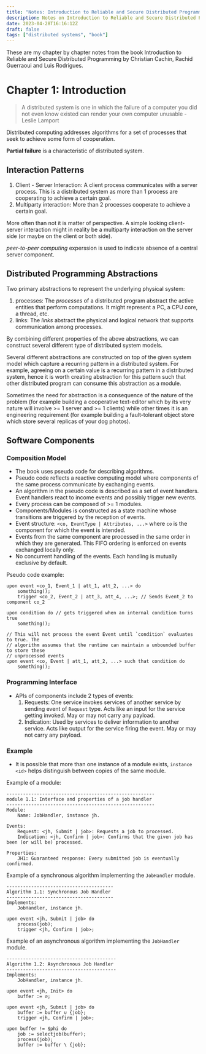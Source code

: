 ```yaml
---
title: "Notes: Introduction to Reliable and Secure Distributed Programming"
description: Notes on Introduction to Reliable and Secure Distributed Programming
date: 2023-04-28T16:16:12Z
draft: false
tags: ["distributed systems", "book"]
---
```


These are my chapter by chapter notes from the book Introduction to Reliable and Secure Distributed Programming by Christian Cachin, Rachid Guerraoui and Luis Rodrigues.

# Chapter 1: Introduction
> A distributed system is one in which the failure of a computer you did not even know existed can render your own computer unusable - Leslie Lamport

Distributed computing addresses algorithms for a set of processes that seek to achieve some form of cooperation.

**Partial failure** is a characteristic of distributed system.

## Interaction Patterns
1. Client - Server Interaction: A client process communicates with a server process. This is a distributed system as more than 1 process are cooperating to achieve a certain goal.
2. Multiparty interaction: More than 2 processes cooperate to achieve a certain goal.

More often than not it is matter of perspective. A simple looking client-server interaction might in reality be a multiparty interaction on the server side (or maybe on the client or both side).

_peer-to-peer computing_ experssion is used to indicate absence of a central server component.

## Distributed Programming Abstractions
Two primary abstractions to represent the underlying physical system:
1. processes: The _processes_ of a distributed program abstract the active entities that perform computations. It might represent a PC, a CPU core, a thread, etc.
2. links: The _links_ abstract the physical and logical network that supports communication among processes.

By combining different properties of the above abstractions, we can construct several different type of distributed system models.

Several different abstractions are constructed on top of the given system model which capture a recurring pattern in a distributed system. For example, agreeing on a certain value is a recurring pattern in a distributed system, hence it is worth creating abstraction for this pattern such that other distributed program can consume this abstraction as a module.

Sometimes the need for abstraction is a consequence of the nature of the problem (for example building a cooperative text-editor which by its very nature will involve >= 1 server and >= 1 clients) while other times it is an engineering requirement (for example building a fault-tolerant object store which store several replicas of your dog photos).

## Software Components
### Composition Model
- The book uses pseudo code for describing algorithms.
- Pseudo code reflects a reactive computing model where components of the same process communicate by exchanging events.
- An algorithm in the pseudo code is described as a set of event handlers. Event handlers react to income events and possibly trigger new events.
- Every process can be composed of >= 1 modules.
- Components/Modules is constructed as a state machine whose transitions are triggered by the reception of events.
- Event structure: `<co, EventType | Attributes, ...>` where `co` is the component for which the event is intended.
- Events from the same component are processed in the same order in which they are generated. This FIFO ordering is enforced on events exchanged locally only.
- No concurrent handling of the events. Each handling is mutually exclusive by default.

Pseudo code example:
```plain
upon event <co_1, Event_1 | att_1, att_2, ...> do
	something();
	trigger <co_2, Event_2 | att_3, att_4, ...>; // Sends Event_2 to component co_2

upon condition do // gets triggered when an internal condition turns true
	something();

// This will not process the event Event until `condition` evaluates to true. The
// algorithm assumes that the runtime can maintain a unbounded buffer to store these
// unprocessed events
upon event <co, Event | att_1, att_2, ...> such that condition do
	something();
```

### Programming Interface
- APIs of components include 2 types of events:
    1. Requests: One service invokes services of another service by sending event of `Request` type. Acts like an input for the service getting invoked. May or may not carry any payload.
	2. Indication: Used by services to deliver information to another service. Acts like output for the service firing the event. May or may not carry any payload.


### Example
- It is possible that more than one instance of a module exists, `instance <id>` helps distinguish between copies of the same module.

Example of a module:
```plain
------------------------------------------------------
module 1.1: Interface and properties of a job handler
------------------------------------------------------
Module:
	Name: JobHandler, instance jh.

Events:
	Request: <jh, Submit | job>: Requests a job to processed.
	Indication: <jh, Confirm | job>: Confirms that the given job has been (or will be) processed.

Properties:
	JH1: Guaranteed response: Every submitted job is eventually confirmed.
```

Example of a synchronous algorithm implementing the `JobHandler` module.
```plain
---------------------------------------
Algorithm 1.1: Synchronous Job Handler 
---------------------------------------
Implements:
	JobHandler, instance jh.

upon event <jh, Submit | job> do
	process(job);
	trigger <jh, Confirm | job>;
```

Example of an asynchronous algorithm implementing the `JobHandler` module.
```plain
----------------------------------------
Algorithm 1.2: Asynchronous Job Handler
----------------------------------------
Implements:
	JobHandler, instance jh.

upon event <jh, Init> do
	buffer := ∅;

upon event <jh, Submit | job> do 
	buffer := buffer ∪ {job};
	trigger <jh, Confirm | job>;

upon buffer != $phi do
	job := selectjob(buffer);
	process(job);
	buffer := buffer \ {job};
```

[^1]: [100s of impossibility results for distributed computing](https://doi.org/10.1007/s00446-003-0091-y)
